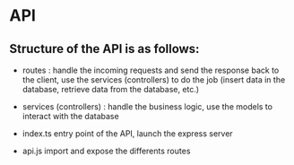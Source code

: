# API

## Structure of the API is as follows:
- routes : 
handle the incoming requests and send the response back to the client, use the services (controllers) to do the job (insert data in the database, retrieve data from the database, etc.)

- services (controllers) :
handle the business logic, use the models to interact with the database

- index.ts
entry point of the API, launch the express server

- api.js
import and expose the differents routes
